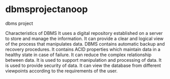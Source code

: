 # dbmsprojectanoop
dbms project

Characteristics of DBMS
It uses a digital repository established on a server to store and manage the information.
It can provide a clear and logical view of the process that manipulates data.
DBMS contains automatic backup and recovery procedures.
It contains ACID properties which maintain data in a healthy state in case of failure.
It can reduce the complex relationship between data.
It is used to support manipulation and processing of data.
It is used to provide security of data.
It can view the database from different viewpoints according to the requirements of the user.
